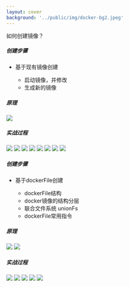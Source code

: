 ```yaml
---
layout: cover
background: '../public/img/docker-bg2.jpeg'
---
```


<space class="font-800 text-black my-2">如何创建镜像？</space>

<div class="flex gap-5">
  <div>
  <h5>创建步骤</h5>
  <ul class="w-50 h-20  rounded-lg bg-slate-50 text-black   p-2 overflow-hidden">
    <li class="text-sm font-bold">基于现有镜像创建</li>
    <ul class="text-xs font-bold px-4">
      <li>启动镜像，并修改</li>
      <li>生成新的镜像</li>
    </ul>
  </ul>
  </div>


  <div>
    <h5>原理</h5>
    <Image class="w-80 h-50 bg-white py-2 px-2 rounded" src="../public/img/docker命令实战/nginx-create-image09.png" />
  </div>

  <div>
    <h5>实战过程</h5>
    <carousel arrow draggable class="w-80 h-45">
      <Image class="w-100 rounded" src="../public/img/docker命令实战/nginx-create-image01.png" />
      <Image class="w-100 rounded" src="../public/img/docker命令实战/nginx-create-image05.png" />
      <Image class="w-100 rounded" src="../public/img/docker命令实战/nginx-create-image02.png" />
      <Image class="w-100 rounded" src="../public/img/docker命令实战/nginx-create-image03.png" />
      <Image class="w-100 rounded" src="../public/img/docker命令实战/nginx-create-image04.png" />
      <Image class="w-100 rounded" src="../public/img/docker命令实战/nginx-create-image08.png" />
      <Image class="w-100 rounded" src="../public/img/docker命令实战/nginx-create-image06.png" />
      <Image class="w-100 rounded" src="../public/img/docker命令实战/nginx-create-image07.png" />
    </carousel>
  </div>

</div>

<div class="w-300 border-1 border-dashed my-2 "></div>

<div class="flex my-2  gap-5">

  <div>
    <h5>创建步骤</h5>
    <ul class="w-50 bg-lime-200 rounded  text-black p-2 overflow-hidden ">
      <li class="text-sm font-bold">基于dockerFile创建</li>
      <ul class="text-xs font-bold px-4">
        <li>dockerFile结构</li>
        <li>docker镜像的结构分层</li>
        <li>联合文件系统 unionFs</li>
        <li>dockerFile常用指令</li>
      </ul>
    </ul>
  </div>

  <div>
    <h5>原理</h5>
    <carousel arrow draggable class="w-80 h-45">
      <Image class="w-100 rounded" src="../public/img/docker命令实战/nginx-dockerfile-image01.webp" />
      <Image class="w-100 bg-white py-2 px-2 rounded" src="../public/img/docker命令实战/nginx-dockerfile-image02.png" />
    </carousel>
  </div>

  <div>
    <h5>实战过程</h5>
    <carousel arrow draggable class="w-80 h-45">
      <Image class="w-100 rounded" src="../public/img/docker命令实战/dockerfile-01.png" />
      <Image class="w-100 rounded" src="../public/img/docker命令实战/dockerfile-02.png" />
      <Image class="w-100 rounded" src="../public/img/docker命令实战/dockerfile-03.png" />
      <Image class="w-100 rounded" src="../public/img/docker命令实战/dockerfile-04.png" />
      <Image class="w-100 rounded" src="../public/img/docker命令实战/dockerfile-05.png" />
    </carousel>
  </div>

</div>


  